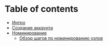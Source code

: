 # Table of contents

* [Интро](README.md)
* [Создание аккаунта](sozdanie-akkaunta.md)
* [Номинирование](nominirovanie/README.md)
  * [Обзор шагов по номинированию узлов](nominirovanie/obzor-shagov-po-nominirovaniyu-uzlov.md)
